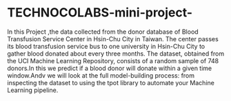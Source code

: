 # TECHNOCOLABS-mini-project-
In this Project ,the data collected from the donor database of Blood Transfusion Service Center in Hsin-Chu City in Taiwan. The center passes its blood transfusion service bus to one university in Hsin-Chu City to gather blood donated about every three months. The dataset, obtained from the UCI Machine Learning Repository, consists of a random sample of 748 donors.In this we predict if a blood donor will donate within a given time window.Andv we will  look at the full model-building process: from inspecting the dataset to using the tpot library to automate your Machine Learning pipeline.
